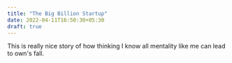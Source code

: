 ```yaml
---
title: "The Big Billion Startup"
date: 2022-04-11T16:50:30+05:30
draft: true
---
```


This is really nice story of how thinking I know all mentality like me can lead to own's fall.